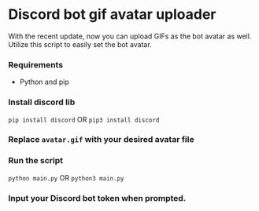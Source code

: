 # Discord bot gif avatar uploader
With the recent update, now you can upload GIFs as the bot avatar as well. Utilize this script to easily set the bot avatar.

### Requirements
- Python and pip

### Install discord lib
`pip install discord`
OR
`pip3 install discord`

### Replace `avatar.gif` with your desired avatar file

### Run the script
`python main.py`
OR
`python3 main.py`

### Input your Discord bot token when prompted.
